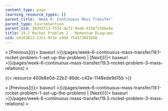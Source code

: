 ```yaml
---
content_type: page
learning_resource_types: []
parent_title: 'Week 6: Continuous Mass Transfer'
parent_type: CourseSection
parent_uid: 28d93f13-f552-de72-9aab-415b7158be8e
title: 19.2 Rocket Problem 2 - Momentum Diagrams
uid: ed163823-1351-9f3e-c9dd-75d373891890
---
```


« [Previous]({{< baseurl >}}/pages/week-6-continuous-mass-transfer/19.1-rocket-problem-1-set-up-the-problem) | [Next]({{< baseurl >}}/pages/week-6-continuous-mass-transfer/19.3-rocket-problem-3-mass-relations) »

{{< resource 400b8e0d-22b2-89dc-c42e-1148ede9d15b >}}

« [Previous]({{< baseurl >}}/pages/week-6-continuous-mass-transfer/19.1-rocket-problem-1-set-up-the-problem) | [Next]({{< baseurl >}}/pages/week-6-continuous-mass-transfer/19.3-rocket-problem-3-mass-relations) »